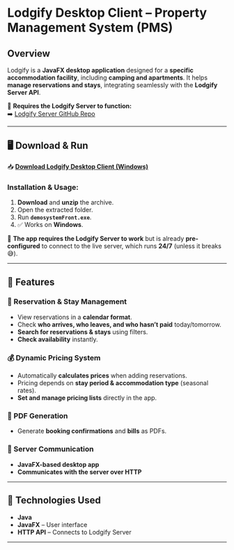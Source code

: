 # **Lodgify Desktop Client – Property Management System (PMS)**  

## **Overview**  
Lodgify is a **JavaFX desktop application** designed for a **specific accommodation facility**, including **camping and apartments**. It helps **manage reservations and stays**, integrating seamlessly with the **Lodgify Server API**.  

🔗 **Requires the Lodgify Server to function:**  
➡️ [Lodgify Server GitHub Repo](https://github.com/Greenn3/ServerSide)  

---

## **🖥 Download & Run**  
📥 **[Download Lodgify Desktop Client (Windows)](https://drive.google.com/file/d/1YskD4iKNTJ2toFgfChG_JUlU5hNU2jr0/view?usp=sharing)**  

### **Installation & Usage:**  
1. **Download** and **unzip** the archive.  
2. Open the extracted folder.  
3. Run **`demosystemFront.exe`**.  
4. ✅ Works on **Windows**.  

📌 **The app requires the Lodgify Server to work** but is already **pre-configured** to connect to the live server, which runs **24/7** (unless it breaks 😅).  

---

## **📌 Features**  

### **🔹 Reservation & Stay Management**  
- View reservations in a **calendar format**.  
- Check **who arrives, who leaves, and who hasn’t paid** today/tomorrow.  
- **Search for reservations & stays** using filters.  
- **Check availability** instantly.  

### **💰 Dynamic Pricing System**  
- Automatically **calculates prices** when adding reservations.  
- Pricing depends on **stay period & accommodation type** (seasonal rates).  
- **Set and manage pricing lists** directly in the app.  

### **📜 PDF Generation**  
- Generate **booking confirmations** and **bills** as PDFs.  

### **📡 Server Communication**  
- **JavaFX-based desktop app**  
- **Communicates with the server over HTTP**  

---

## **🚀 Technologies Used**  
- **Java**
- **JavaFX** – User interface
- **HTTP API** – Connects to Lodgify Server  

---
